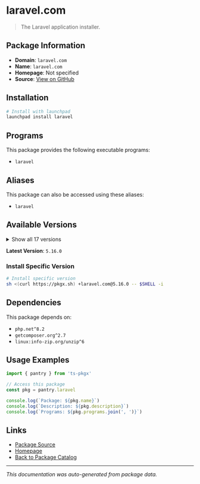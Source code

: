 # laravel.com

> The Laravel application installer.

## Package Information

- **Domain**: `laravel.com`
- **Name**: `laravel.com`
- **Homepage**: Not specified
- **Source**: [View on GitHub](https://github.com/pkgxdev/pantry/tree/main/projects/laravel.com/package.yml)

## Installation

```bash
# Install with launchpad
launchpad install laravel
```

## Programs

This package provides the following executable programs:

- `laravel`

## Aliases

This package can also be accessed using these aliases:

- `laravel`

## Available Versions

<details>
<summary>Show all 17 versions</summary>

- `5.16.0`, `5.15.0`, `5.14.1`, `5.14.0`, `5.13.0`
- `5.12.2`, `5.12.1`, `5.12.0`, `5.11.2`, `5.11.1`
- `5.11.0`, `5.10.0`, `5.9.2`, `5.9.1`, `5.9.0`
- `5.8.5`, `5.8.3`

</details>

**Latest Version**: `5.16.0`

### Install Specific Version

```bash
# Install specific version
sh <(curl https://pkgx.sh) +laravel.com@5.16.0 -- $SHELL -i
```

## Dependencies

This package depends on:

- `php.net^8.2`
- `getcomposer.org^2.7`
- `linux:info-zip.org/unzip^6`

## Usage Examples

```typescript
import { pantry } from 'ts-pkgx'

// Access this package
const pkg = pantry.laravel

console.log(`Package: ${pkg.name}`)
console.log(`Description: ${pkg.description}`)
console.log(`Programs: ${pkg.programs.join(', ')}`)
```

## Links

- [Package Source](https://github.com/pkgxdev/pantry/tree/main/projects/laravel.com/package.yml)
- [Homepage](#)
- [Back to Package Catalog](../package-catalog.md)

---

*This documentation was auto-generated from package data.*
